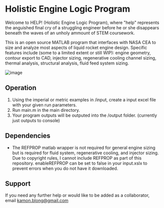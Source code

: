 # Holistic Engine Logic Program
Welcome to HELP! (Holistic Engine Logic Program), where "help" represents the anguished final cry of a struggling engineer before he or she disappears beneath the waves of an unholy ammount of STEM coursework. 

This is an open source MATLAB program that interfaces with NASA CEA to size and analyze most aspects of liquid rocket engine design. Specific features include (some to a limited extent or still WIP): engine geometry, contour export to CAD, injector sizing, regenerative cooling channel sizing, thermal analysis, structural analysis, fluid feed system sizing.

![image](https://user-images.githubusercontent.com/24968256/199154329-5501d4da-2fab-47af-bade-da9d5188470c.png)

## Operation
1. Using the imperial or metric examples in /input, create a input excel file with your given run parameters.
2. Run main.m in the main directory.
3. Your program outputs will be outputed into the /output folder. (currently just outputs to console)

## Dependencies
- The REFPROP matlab wrapper is not required for general engine sizing but is required for fluid system, regenerative cooling, and injector sizing. Due to copyright rules, I cannot include REFPROP as part of this repository. enableREFPROP can be set to false in your input.xslx to prevent errors when you do not have it downloaded.

## Support
If you need any further help or would like to be added as a collaborator, email kamon.blong@gmail.com

